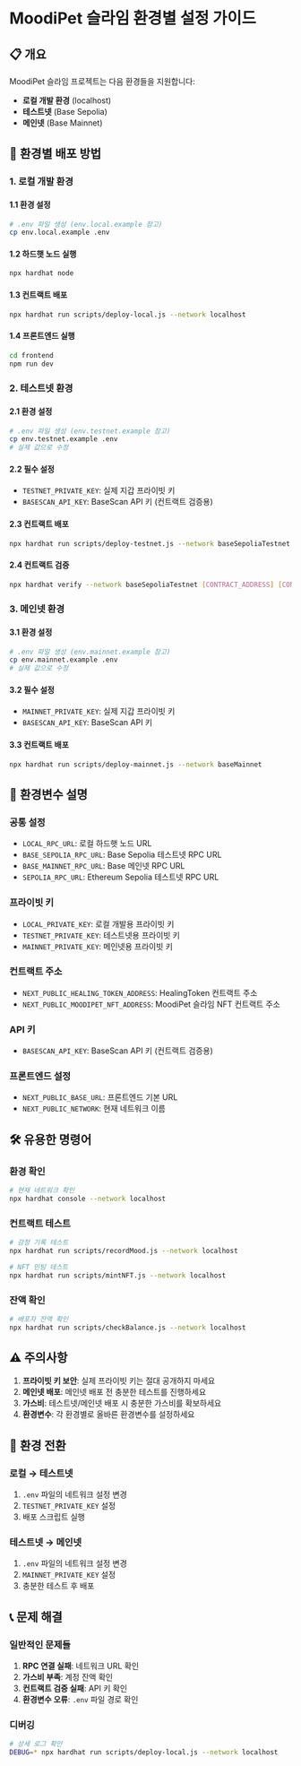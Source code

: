 # MoodiPet 슬라임 환경별 설정 가이드

## 📋 개요

MoodiPet 슬라임 프로젝트는 다음 환경들을 지원합니다:
- **로컬 개발 환경** (localhost)
- **테스트넷** (Base Sepolia)
- **메인넷** (Base Mainnet)

## 🚀 환경별 배포 방법

### 1. 로컬 개발 환경

#### 1.1 환경 설정
```bash
# .env 파일 생성 (env.local.example 참고)
cp env.local.example .env
```

#### 1.2 하드햇 노드 실행
```bash
npx hardhat node
```

#### 1.3 컨트랙트 배포
```bash
npx hardhat run scripts/deploy-local.js --network localhost
```

#### 1.4 프론트엔드 실행
```bash
cd frontend
npm run dev
```

### 2. 테스트넷 환경

#### 2.1 환경 설정
```bash
# .env 파일 생성 (env.testnet.example 참고)
cp env.testnet.example .env
# 실제 값으로 수정
```

#### 2.2 필수 설정
- `TESTNET_PRIVATE_KEY`: 실제 지갑 프라이빗 키
- `BASESCAN_API_KEY`: BaseScan API 키 (컨트랙트 검증용)

#### 2.3 컨트랙트 배포
```bash
npx hardhat run scripts/deploy-testnet.js --network baseSepoliaTestnet
```

#### 2.4 컨트랙트 검증
```bash
npx hardhat verify --network baseSepoliaTestnet [CONTRACT_ADDRESS] [CONSTRUCTOR_ARGS]
```

### 3. 메인넷 환경

#### 3.1 환경 설정
```bash
# .env 파일 생성 (env.mainnet.example 참고)
cp env.mainnet.example .env
# 실제 값으로 수정
```

#### 3.2 필수 설정
- `MAINNET_PRIVATE_KEY`: 실제 지갑 프라이빗 키
- `BASESCAN_API_KEY`: BaseScan API 키

#### 3.3 컨트랙트 배포
```bash
npx hardhat run scripts/deploy-mainnet.js --network baseMainnet
```

## 🔧 환경변수 설명

### 공통 설정
- `LOCAL_RPC_URL`: 로컬 하드햇 노드 URL
- `BASE_SEPOLIA_RPC_URL`: Base Sepolia 테스트넷 RPC URL
- `BASE_MAINNET_RPC_URL`: Base 메인넷 RPC URL
- `SEPOLIA_RPC_URL`: Ethereum Sepolia 테스트넷 RPC URL

### 프라이빗 키
- `LOCAL_PRIVATE_KEY`: 로컬 개발용 프라이빗 키
- `TESTNET_PRIVATE_KEY`: 테스트넷용 프라이빗 키
- `MAINNET_PRIVATE_KEY`: 메인넷용 프라이빗 키

### 컨트랙트 주소
- `NEXT_PUBLIC_HEALING_TOKEN_ADDRESS`: HealingToken 컨트랙트 주소
- `NEXT_PUBLIC_MOODIPET_NFT_ADDRESS`: MoodiPet 슬라임 NFT 컨트랙트 주소

### API 키
- `BASESCAN_API_KEY`: BaseScan API 키 (컨트랙트 검증용)

### 프론트엔드 설정
- `NEXT_PUBLIC_BASE_URL`: 프론트엔드 기본 URL
- `NEXT_PUBLIC_NETWORK`: 현재 네트워크 이름

## 🛠️ 유용한 명령어

### 환경 확인
```bash
# 현재 네트워크 확인
npx hardhat console --network localhost
```

### 컨트랙트 테스트
```bash
# 감정 기록 테스트
npx hardhat run scripts/recordMood.js --network localhost

# NFT 민팅 테스트
npx hardhat run scripts/mintNFT.js --network localhost
```

### 잔액 확인
```bash
# 배포자 잔액 확인
npx hardhat run scripts/checkBalance.js --network localhost
```

## ⚠️ 주의사항

1. **프라이빗 키 보안**: 실제 프라이빗 키는 절대 공개하지 마세요
2. **메인넷 배포**: 메인넷 배포 전 충분한 테스트를 진행하세요
3. **가스비**: 테스트넷/메인넷 배포 시 충분한 가스비를 확보하세요
4. **환경변수**: 각 환경별로 올바른 환경변수를 설정하세요

## 🔄 환경 전환

### 로컬 → 테스트넷
1. `.env` 파일의 네트워크 설정 변경
2. `TESTNET_PRIVATE_KEY` 설정
3. 배포 스크립트 실행

### 테스트넷 → 메인넷
1. `.env` 파일의 네트워크 설정 변경
2. `MAINNET_PRIVATE_KEY` 설정
3. 충분한 테스트 후 배포

## 📞 문제 해결

### 일반적인 문제들
1. **RPC 연결 실패**: 네트워크 URL 확인
2. **가스비 부족**: 계정 잔액 확인
3. **컨트랙트 검증 실패**: API 키 확인
4. **환경변수 오류**: `.env` 파일 경로 확인

### 디버깅
```bash
# 상세 로그 확인
DEBUG=* npx hardhat run scripts/deploy-local.js --network localhost
``` 
